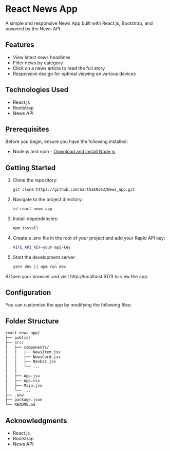 # React News App

A simple and responsive News App built with React.js, Bootstrap, and powered by the News API.

## Features

- View latest news headlines
- Filter news by category
- Click on a news article to read the full story
- Responsive design for optimal viewing on various devices

## Technologies Used

- React.js
- Bootstrap
- News API

## Prerequisites

Before you begin, ensure you have the following installed:

- Node.js and npm - [Download and install Node.js](https://nodejs.org/)

## Getting Started

1. Clone the repository:

   ```bash
   git clone https://github.com/SarthakN303/News_app.git
   ```
2. Navigate to the project directory:

   ```bash
   cd react-news-app
   ```
3. Install dependencies:

   ```bash
   npm install
   ```
4. Create a .env file in the root of your project and add your Rapid API key:

   ```bash
   VITE_API_KEY=your-api-key
   ```
5. Start the development server:

   ```bash
   yarn dev || npm run dev
   ```
6.Open your browser and visit http://localhost:5173 to view the app.

## Configuration
You can customize the app by modifying the following files:

## Folder Structure

   ```bash
   react-news-app/
   ├── public/
   ├── src/
   │   ├── components/
   │   │   ├── NewsItem.jsx
   │   │   ├── NewsCard.jsx
   |   |   ├── Navbar.jsx
   │   │   └── ...
   │   │   
   │   ├── App.jsx
   │   ├── App.css
   │   ├── Main.jsx
   │   └── ...
   ├── .env
   ├── package.json
   └── README.md
   ```


## Acknowledgments
- React.js
- Bootstrap
- News API

   
    

      
